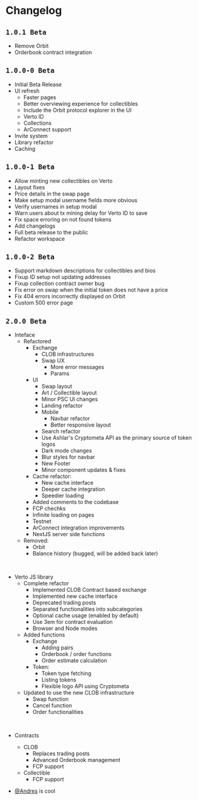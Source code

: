 # Changelog

## `1.0.1 Beta`

- Remove Orbit
- Orderbook contract integration

## `1.0.0-0 Beta`

- Initial Beta Release
- UI refresh
  - Faster pages
  - Better overviewing experience for collectibles
  - Include the Orbit protocol explorer in the UI
  - Verto ID
  - Collections
  - ArConnect support
- Invite system
- Library refactor
- Caching

## `1.0.0-1 Beta`

- Allow minting new collectibles on Verto
- Layout fixes
- Price details in the swap page
- Make setup modal username fields more obvious
- Verify usernames in setup modal
- Warn users about tx mining delay for Verto ID to save
- Fix space erroring on not found tokens
- Add changelogs
- Full beta release to the public
- Refactor workspace

## `1.0.0-2 Beta`

- Support markdown descriptions for collectibles and bios
- Fixup ID setup not updating addresses
- Fixup collection contract owner bug
- Fix error on swap when the initial token does not have a price
- Fix 404 errors incorrectly displayed on Orbit
- Custom 500 error page

## `2.0.0 Beta`

- Inteface
  - Refactored
    - Exchange
      - CLOB infrastructures
      - Swap UX
        - More error messages
        - Params
    - UI
      - Swap layout
      - Art / Collectible layout
      - Minor PSC UI changes
      - Landing refactor
      - Mobile
        - Navbar refactor
        - Better responsive layout
      - Search refactor
      - Use Ashlar's Cryptometa API as the primary source of token logos
      - Dark mode changes
      - Blur styles for navbar
      - New Footer
      - Minor component updates & fixes
    - Cache refactor:
      - New cache interface
      - Deeper cache integration
      - Speedier loading
    - Added comments to the codebase
    - FCP chechks
    - Infinite loading on pages
    - Testnet
    - ArConnect integration improvements
    - NextJS server side functions
  - Removed:
    - Orbit
    - Balance history (bugged, will be added back later)
<br />

- Verto JS library
  - Complete refactor
    - Implemented CLOB Contract based exchange
    - Implemented new cache interface
    - Deprecated trading posts
    - Separated functionalities into subcategories
    - Optional cache usage (enabled by default)
    - Use 3em for contract evaluation
    - Browser and Node modes
  - Added functions
    - Exchange
      - Adding pairs
      - Orderbook / order functions
      - Order estimate calculation
    - Token:
      - Token type fetching
      - Listing tokens
      - Flexible logo API using Cryptometa
  - Updated to use the new CLOB infrastructure
    - Swap function
    - Cancel function
    - Order functionalities
<br />

- Contracts
  - CLOB
    - Replaces trading posts
    - Advanced Orderbook management
    - FCP support
  - Collectible
    - FCP support
  
- [@Andres](https://github.com/andreespirela) is cool